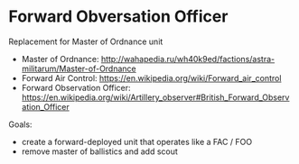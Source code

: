 # Forward Obversation Officer

Replacement for Master of Ordnance unit

- Master of Ordnance: http://wahapedia.ru/wh40k9ed/factions/astra-militarum/Master-of-Ordnance
- Forward Air Control: https://en.wikipedia.org/wiki/Forward_air_control
- Forward Observation Officer: https://en.wikipedia.org/wiki/Artillery_observer#British_Forward_Observation_Officer

Goals:
- create a forward-deployed unit that operates like a FAC / FOO
- remove master of ballistics and add scout
